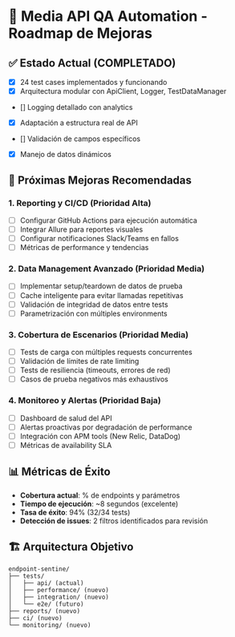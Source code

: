 # 🚀 Media API QA Automation - Roadmap de Mejoras

## ✅ Estado Actual (COMPLETADO)
- [x] 24 test cases implementados y funcionando
- [x] Arquitectura modular con ApiClient, Logger, TestDataManager
- [] Logging detallado con analytics
- [x] Adaptación a estructura real de API
- [] Validación de campos específicos
- [x] Manejo de datos dinámicos

## 🎯 Próximas Mejoras Recomendadas

### 1. **Reporting y CI/CD** (Prioridad Alta)
- [ ] Configurar GitHub Actions para ejecución automática
- [ ] Integrar Allure para reportes visuales
- [ ] Configurar notificaciones Slack/Teams en fallos
- [ ] Métricas de performance y tendencias

### 2. **Data Management Avanzado** (Prioridad Media)
- [ ] Implementar setup/teardown de datos de prueba
- [ ] Cache inteligente para evitar llamadas repetitivas
- [ ] Validación de integridad de datos entre tests
- [ ] Parametrización con múltiples environments

### 3. **Cobertura de Escenarios** (Prioridad Media)
- [ ] Tests de carga con múltiples requests concurrentes
- [ ] Validación de límites de rate limiting
- [ ] Tests de resiliencia (timeouts, errores de red)
- [ ] Casos de prueba negativos más exhaustivos

### 4. **Monitoreo y Alertas** (Prioridad Baja)
- [ ] Dashboard de salud del API
- [ ] Alertas proactivas por degradación de performance
- [ ] Integración con APM tools (New Relic, DataDog)
- [ ] Métricas de availability SLA

## 📊 Métricas de Éxito
- **Cobertura actual**: % de endpoints y parámetros
- **Tiempo de ejecución**: ~8 segundos (excelente)
- **Tasa de éxito**: 94% (32/34 tests)
- **Detección de issues**: 2 filtros identificados para revisión

## 🏗️ Arquitectura Objetivo
```
endpoint-sentine/
├── tests/
│   ├── api/ (actual)
│   ├── performance/ (nuevo)
│   ├── integration/ (nuevo)
│   └── e2e/ (futuro)
├── reports/ (nuevo)
├── ci/ (nuevo)
└── monitoring/ (nuevo)
```
